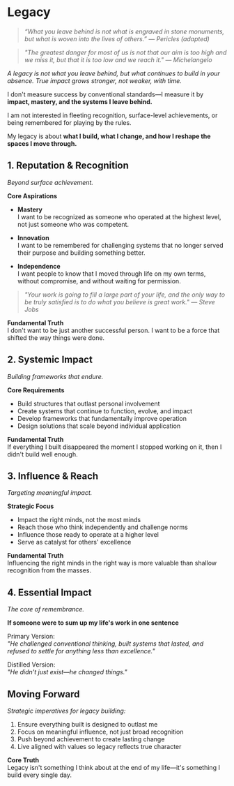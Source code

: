 # Legacy

> *“What you leave behind is not what is engraved in stone monuments, but what is woven into the lives of others.” — Pericles (adapted)*

> *"The greatest danger for most of us is not that our aim is too high and we miss it, but that it is too low and we reach it." — Michelangelo*

*A legacy is not what you leave behind, but what continues to build in your absence. True impact grows stronger, not weaker, with time.*

I don't measure success by conventional standards—I measure it by **impact, mastery, and the systems I leave behind.**

I am not interested in fleeting recognition, surface-level achievements, or being remembered for playing by the rules.

My legacy is about **what I build, what I change, and how I reshape the spaces I move through.**

## 1. Reputation & Recognition

*Beyond surface achievement.*

**Core Aspirations**

- **Mastery**  
  I want to be recognized as someone who operated at the highest level, not just someone who was competent.

- **Innovation**  
  I want to be remembered for challenging systems that no longer served their purpose and building something better.

- **Independence**  
  I want people to know that I moved through life on my own terms, without compromise, and without waiting for permission.

> *"Your work is going to fill a large part of your life, and the only way to be truly satisfied is to do what you believe is great work." — Steve Jobs*

**Fundamental Truth**  
I don't want to be just another successful person. I want to be a force that shifted the way things were done.

## 2. Systemic Impact

*Building frameworks that endure.*

**Core Requirements**
- Build structures that outlast personal involvement
- Create systems that continue to function, evolve, and impact
- Develop frameworks that fundamentally improve operation
- Design solutions that scale beyond individual application

**Fundamental Truth**  
If everything I built disappeared the moment I stopped working on it, then I didn't build well enough.

## 3. Influence & Reach

*Targeting meaningful impact.*

**Strategic Focus**
- Impact the right minds, not the most minds
- Reach those who think independently and challenge norms
- Influence those ready to operate at a higher level
- Serve as catalyst for others' excellence

**Fundamental Truth**  
Influencing the right minds in the right way is more valuable than shallow recognition from the masses.

## 4. Essential Impact

*The core of remembrance.*

**If someone were to sum up my life's work in one sentence**

Primary Version:  
*"He challenged conventional thinking, built systems that lasted, and refused to settle for anything less than excellence."*

Distilled Version:  
*"He didn't just exist—he changed things."*

## Moving Forward

*Strategic imperatives for legacy building:*

1. Ensure everything built is designed to outlast me
2. Focus on meaningful influence, not just broad recognition
3. Push beyond achievement to create lasting change
4. Live aligned with values so legacy reflects true character

**Core Truth**  
Legacy isn't something I think about at the end of my life—it's something I build every single day.